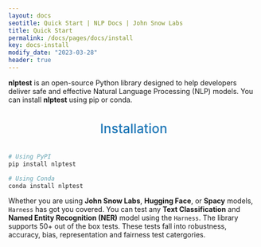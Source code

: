 ```yaml
---
layout: docs
seotitle: Quick Start | NLP Docs | John Snow Labs
title: Quick Start
permalink: /docs/pages/docs/install
key: docs-install
modify_date: "2023-03-28"
header: true
---
```


<div class="main-docs" markdown="1"><div class="h3-box" markdown="1">

**nlptest** is an open-source Python library designed to help developers deliver safe and effective Natural Language Processing (NLP) models.
You can install **nlptest** using pip or conda.

<div class="heading" id="installation"> Installation </div>

```python 
# Using PyPI
pip install nlptest

# Using Conda
conda install nlptest
```

Whether you are using **John Snow Labs**, **Hugging Face**, or **Spacy** models, ``Harness`` has got you covered. You can test any **Text Classification** and **Named Entity Recognition (NER)** model using the ``Harness``. The library supports 50+ out of the box tests. These tests fall into robustness, accuracy, bias, representation and fairness test catergories.


<style>
  .heading {
    text-align: center;
    font-size: 26px;
    font-weight: 500;
    padding-top: 20px;
    padding-bottom: 20px;
  }

  #installation {
    color: #1E77B7;
  }
  
  #one-liners {
    color: #1E77B7;
  }
  

</div></div>